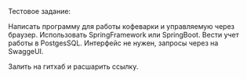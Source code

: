 Тестовое задание:

Написать программу для работы кофеварки и управляемую через браузер.
Использовать SpringFramework или SpringBoot.
Вести учет работы в PostgesSQL.
Интерфейс не нужен, запросы через на SwaggeUI.

Залить на гитхаб и расшарить ссылку.
